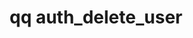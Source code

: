 ---
category: auth
command: auth_delete_user
keywords: qq, qq_cli, auth_delete_user
optional_options:
- alternate: []
  help: Name or ID of user to delete
  name: --id
  required: true
permalink: /qq-cli-command-guide/auth/auth_delete_user.html
positional_options: []
sidebar: qq_cli_command_reference_sidebar
summary: This section explains how to use the <code>qq auth_delete_user</code> command.
synopsis: Delete a user
title: qq auth_delete_user
usage: qq auth_delete_user [-h] --id ID
zendesk_source: qq CLI Command Guide

---